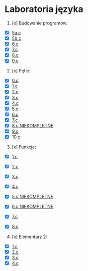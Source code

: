 # Laboratoria języka

1. [x] Budowanie programów:

* [x] [5a.c](lab1/5a.c)
* [x] [5b.c](lab1/5b.c)
* [x] [6.c](lab1/6.c)
* [x] [7.c](lab1/7.c)
* [x] [8.c](lab1/8.c)
* [x] [9.c](lab1/9.c)

2. [x] Pętle:

* [x] [0.c](petle/0.c)
* [x] [1.c](petle/1.c)
* [x] [2.c](petle/2.c)
* [x] [3.c](petle/3.c)
* [x] [4.c](petle/4.c)
* [x] [5.c](petle/5.c)
* [x] [6.c](petle/6.c)
* [x] [7.c](petle/7.c)
* [x] [8.c NIEKOMPLETNE](petle/8.c)
* [x] [9.c](petle/9.c)
* [x] [10.c](petle/10.c)

3. [x] Funkcje:
* [x] [1.c](funkcje/1.c)
* [x] [2.c](funkcje/2.c)
* [x] [3.c](funkcje/3.c)
* [x] [4.c](funkcje/4.c)
* [x] [5.c NIEKOMPLETNE](funkcje/5.c)
* [x] [6.c NIEKOMPLETNE](funkcje/6.c)
* [x] [7.c](funkcje/7.c)
* [x] [8.c](funkcje/8.c)


4. [x] Elementarz 2:
* [x] [1.c](elementarz/1.c)
* [x] [2.c](elementarz/2.c)
* [x] [3.c](elementarz/3.c)
* [x] [4.c](elementarz/4.c)
